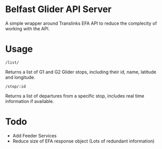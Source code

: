 # Belfast Glider API Server

A simple wrapper around Translinks EFA API to reduce the complecity of working with the API.

# Usage

```
/list/
```

Returns a list of G1 and G2 Glider stops, including their id, name, latitude and longitude.

```
/stop/:id
```

Returns a list of departures from a specific stop, includes real time information if available.

# Todo
- Add Feeder Services
- Reduce size of EFA response object (Lots of redundant information)
